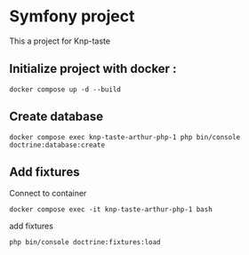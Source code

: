 # Symfony project

This a project for Knp-taste

## Initialize project with docker :

```shell
docker compose up -d --build
```
## Create database
``
docker compose exec knp-taste-arthur-php-1 php bin/console doctrine:database:create
``
## Add fixtures

Connect to container

```shell
docker compose exec -it knp-taste-arthur-php-1 bash
```

add fixtures

```shell
php bin/console doctrine:fixtures:load
```